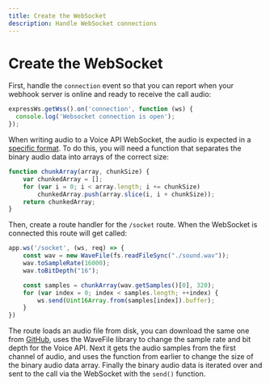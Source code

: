 ```yaml
---
title: Create the WebSocket
description: Handle WebSocket connections
---
```


# Create the WebSocket

First, handle the `connection` event so that you can report when your webhook server is online and ready to receive the call audio:

```javascript
expressWs.getWss().on('connection', function (ws) {
  console.log('Websocket connection is open');
});
```

When writing audio to a Voice API WebSocket, the audio is expected in a [specific format](https://developer.nexmo.com/voice/voice-api/guides/websockets#writing-audio-to-the-websocket). To do this, you will need a function that separates the binary audio data into arrays of the correct size:

```javascript
function chunkArray(array, chunkSize) {
    var chunkedArray = [];
    for (var i = 0; i < array.length; i += chunkSize)
        chunkedArray.push(array.slice(i, i + chunkSize));
    return chunkedArray;
}
```

Then, create a route handler for the `/socket` route. When the WebSocket is connected this route will get called:

```javascript
app.ws('/socket', (ws, req) => {
    const wav = new WaveFile(fs.readFileSync("./sound.wav"));
    wav.toSampleRate(16000);
    wav.toBitDepth("16");

    const samples = chunkArray(wav.getSamples()[0], 320);
    for (var index = 0; index < samples.length; ++index) {
        ws.send(Uint16Array.from(samples[index]).buffer);
    }
})
```

The route loads an audio file from disk, you can download the same one from [GitHub](https://github.com/nexmo-community/voice-api-web-socket-audio/raw/main/sound.wav), uses the WaveFile library to change the sample rate and bit depth for the Voice API. Next it gets the audio samples from the first channel of audio, and uses the function from earlier to change the size of the binary audio data array. Finally the binary audio data is iterated over and sent to the call via the WebSocket with the `send()` function.
